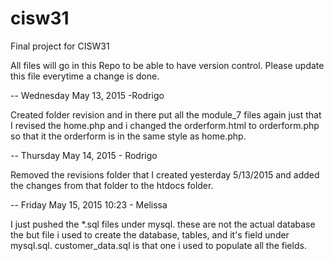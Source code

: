 # cisw31
Final project for CISW31

All files will go in this Repo to be able to have version control.
Please update this file everytime a change is done.

--
Wednesday May 13, 2015 -Rodrigo

Created folder revision and in there put all the module_7 files again just that I revised the home.php and i changed the orderform.html to orderform.php so that it the orderform is in the same style as home.php.

--
Thursday May 14, 2015 - Rodrigo

Removed the revisions folder that I created yesterday 5/13/2015 and added the changes from that folder to the htdocs folder.

--
Friday May 15, 2015 10:23 - Melissa

I just pushed the *.sql files under mysql. these are not the actual database the but file i used to create the database, tables, and it's field under mysql.sql.  customer_data.sql is that one i used to populate all the fields. 
